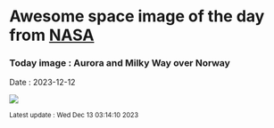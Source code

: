 
# Awesome space image of the day from [NASA](https://api.nasa.gov/)

### Today image : Aurora and Milky Way over Norway
Date : 2023-12-12

![](https://apod.nasa.gov/apod/image/2312/ArcticNight_Cobianchi_1080.jpg)

<small>Latest update : Wed Dec 13 03:14:10 2023</small>
        